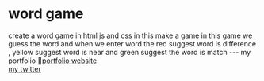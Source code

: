 # word game
create a word game in html js and css
in this make a game in this game we guess the word and when we enter word the red suggest word is difference , yellow suggest word is near and green suggest the word is match ---
my portfolio 🔗<a href="https://ramgopalsiddh.github.io/">portfolio website</a>
</br>
 <a href="https://twitter.com/ramgopalsiddh1/">my twitter</a>

